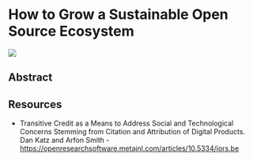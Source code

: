 # How to Grow a Sustainable Open Source Ecosystem

[![](https://i.imgur.com/VjeqIqr.jpg)](https://inundata.org/talks/csvconf/)


## Abstract


## Resources

- Transitive Credit as a Means to Address Social and Technological Concerns Stemming from Citation and Attribution of Digital Products. Dan Katz and Arfon Smith -  https://openresearchsoftware.metajnl.com/articles/10.5334/jors.be
